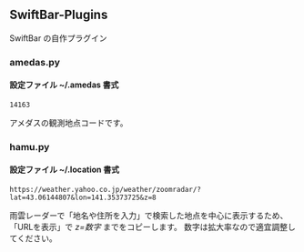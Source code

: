 ## SwiftBar-Plugins

SwiftBar の自作プラグイン

### amedas.py

#### 設定ファイル ~/.amedas 書式
```
14163
```
アメダスの観測地点コードです。

### hamu.py

#### 設定ファイル ~/.location 書式
```
https://weather.yahoo.co.jp/weather/zoomradar/?lat=43.06144807&lon=141.35373725&z=8
```
雨雲レーダーで「地名や住所を入力」で検索した地点を中心に表示するため、「URLを表示」で *z=数字* までをコピーします。
数字は拡大率なので適宜調整してください。
